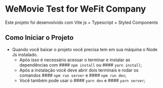 # WeMovie Test for WeFit Company

Este projeto foi desenvolvido com Vite js + Typescript + Styled Components

## Como Iniciar o Projeto

- Quando você baixar o projeto você precisa tem em sua máquina o Node Js instalado.
  - Após isso é necessário acessar o terminar e instalar as dependências com #### `npm install` ou #### `yarn install`;
  - Após a instalação você deve abrir dois terminais e rodar os comandos #### `npm run server` e #### `npm run dev`;
  - Você também pode usar o #### `yarn dev` e #### `yarn server`;
